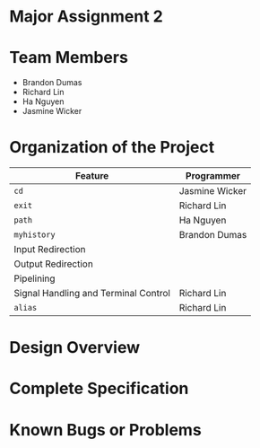 # Major Assignment 2

# Team Members
- Brandon Dumas
- Richard Lin
- Ha Nguyen
- Jasmine Wicker

# Organization of the Project
| Feature | Programmer |
| --- | --- |
| ```cd``` | Jasmine Wicker |
| ```exit``` | Richard Lin |
| ```path``` | Ha Nguyen |
| ```myhistory``` | Brandon Dumas |
| Input Redirection |  |
| Output Redirection |  |
| Pipelining |  |
| Signal Handling and Terminal Control | Richard Lin |
| ```alias``` | Richard Lin |

# Design Overview

# Complete Specification

# Known Bugs or Problems
